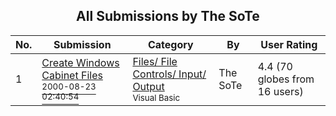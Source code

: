 ﻿<div align="center">

## All Submissions by The SoTe

</div>

No.  | Submission | Category | By   | User Rating
---- | ---------- | -------- | ---- | -----------
1 | [Create Windows Cabinet Files<br /><sup>2000-08-23 02:40:54</sup>](https://github.com/Planet-Source-Code/the-sote-create-windows-cabinet-files__1-11200) | [Files/ File Controls/ Input/ Output<br /><sup>Visual Basic</sup>](../ByCategory/files-file-controls-input-output__1-3.md) | The SoTe | 4.4 (70 globes from 16 users)
